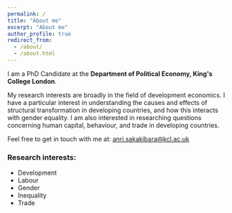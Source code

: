 ```yaml
---
permalink: /
title: "About me"
excerpt: "About me"
author_profile: true
redirect_from: 
  - /about/
  - /about.html
---
```


I am a PhD Candidate at the **Department of Political Economy, King's College London**. 

My research interests are broadly in the field of development economics. I have a particular interest in understanding the causes and effects of structural transformation in developing countries, and how this interacts with gender equality. I am also interested in researching questions concerning human capital, behaviour, and trade in developing countries.  

Feel free to get in touch with me at: anri.sakakibara@kcl.ac.uk 

### Research interests: 

* Development
* Labour
* Gender
* Inequality
* Trade
